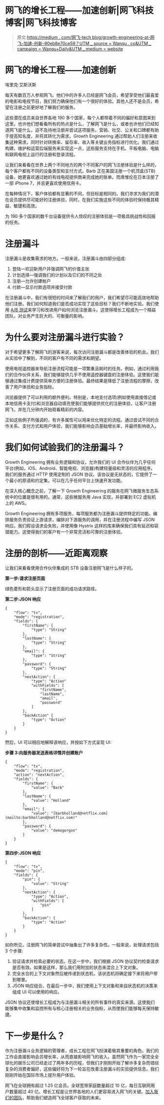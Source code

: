 # 网飞的增长工程——加速创新|网飞科技博客|网飞科技博客

> 原文:[https://medium . com/网飞-tech blog/growth-engineering-at-网飞-加速-创新-90eb8e70ce59？UTM _ source = Wanqu . co&UTM _ campaign = Wanqu+Daily&UTM _ medium = website](https://medium.com/netflix-techblog/growth-engineering-at-netflix-accelerating-innovation-90eb8e70ce59?utm_source=wanqu.co&utm_campaign=Wanqu+Daily&utm_medium=website)

# 网飞的增长工程——加速创新

埃里克·艾斯沃斯

每天有数百万人参观网飞。他们中的许多人已经是网飞会员，希望享受他们最喜爱的电影和电视节目，我们努力确保他们有一个很好的体验。其他人还不是会员，希望在注册之前更好地了解我们的服务。

这些潜在成员来自世界各地 190 多个国家，每个人都带着不同的偏好和意图来到这里。也许他们想看看所有的热点是什么，了解网飞是什么，或者也许他们已经知道网飞是什么，迫不及待地注册并尝试这项服务。营销、社交、公关和口碑都有助于提高知名度，并将其转化为需求。Growth Engineering 通过帮助人们注册来收集这种需求，同时针对转换率、留存率、收入等关键业务指标进行优化。我们通过构建、维护和运营后端服务来实现这一点，这些服务支持在手机、平板电脑、电脑和联网电视上运行的注册和登录流程。

让我们来看看在世界上两个不同地方的两个不同客户的网飞注册体验是什么样的，每个客户都有不同的设备类型和支付方式。Barb 正在美国注册一个机顶盒(STB)设备，她更喜欢通过她的有线电视提供商来完成她的账单。而席惟伦在日本注册了一部 iPhone 7，并且更喜欢使用信用卡。



在每种情况下，客户体验都有显著的不同，但目标是相同的。我们寻求为我们的潜在会员提供尽可能好的注册体验，同时，在我们实施这些不同的体验时保持极其精益、敏捷和高效。

为 190 多个国家的数千台设备提供令人惊叹的注册体验是一项极具挑战性和回报的任务。

# 注册漏斗

注册漏斗是收集需求的地方。一般来说，注册漏斗由四部分组成:

1.  登陆—欢迎新用户并强调网飞的价值主张
2.  计划选择—强调我们的计划以及它们的不同之处
3.  注册—允许创建帐户
4.  付款—显示付款选项并接受付款



在注册漏斗中，我们有很短的时间来了解我们的用户，我们希望尽可能高效地帮助他们注册。我们如何知道我们是否成功实现了这些目标？我们不断地实验。我们使用 [A/B 测试](https://medium.com/netflix-techblog/its-all-a-bout-testing-the-netflix-experimentation-platform-4e1ca458c15)来学习和改进用户如何浏览注册漏斗。这使得增长工程成为一个精益团队，对业务产生巨大的、可衡量的影响。

# 为什么要对注册漏斗进行实验？

对于希望更多了解网飞的游客来说，每次访问注册漏斗都是改善体验的机会。我们从实验中了解到，不同的客户有不同的需求和期望。

使用电视遥控器来导航注册流程可能是一项繁重且耗时的任务。例如，通过利用我们的合作伙伴关系，我们能够提供几乎不使用遥控器键盘的注册体验。这使我们能够通过集成计费提供简单方便的注册体验。最终结果是降低了注册流程的摩擦，改善了用户体验和业务指标。

浏览器提供了可以利用的额外便利。特别是，本地支付选项(例如使用直接借记或本地信用卡支付)和浏览器自动填充使我们能够提供优化的注册体验，让客户注册网飞，并在几分钟内开始观看精彩的内容。

正如这些例子所强调的，有许多属性可以用来优化特定的流程。通过尝试不同的合作关系、支付方式和用户体验，我们能够影响会员基础增长率，并最终影响收入。

# 我们如何试验我们的注册漏斗？

Growth Engineering 拥有业务逻辑和协议，允许我们的 UI 合作伙伴为几乎任何平台(例如，iOS、Android、智能电视、浏览器)构建轻量级和灵活的应用程序。我们的服务通过 HTTP 使用定制的 JSON 协议。该协议是无状态的，它提供了一个最小的原语和约定集，可以在几乎任何平台上快速开发功能。

在深入核心概念之前，了解一下 Growth Engineering 的服务在网飞微服务生态系统中的位置是很有用的。通常，这些微服务用 Java 实现，并部署到 EC2 虚拟机上的 AWS。



Growth Engineering 拥有多项服务，每项服务都为注册漏斗提供特定的功能。编排服务负责验证上游请求，编排对下游服务的调用，并在注册流程中编写 JSON 响应。我们假设请求会失败，并使用像 Hystrix 这样的库来确保我们具有延迟和容错能力。这使得我们的客户有一个非常灵活和可靠的注册体验。

# 注册的剖析——近距离观察

让我们来看看使用合作伙伴集成的 STB 设备注册网飞是什么样子的。

**第一步:请求注册页面**



绿色菱形和箭头显示了注册页面的成功请求路径。

**第二步:JSON 响应**

```
{
    "flow": "tv",
    "mode": "registration",
    "fields": {
        "firstName": {
            "type": "String"
        },
        "lastName": {
            "type": "String"
        },
        "email": {
            "type": "String"
        },
        "password": {
            "type": "String"
        },
        "nextAction": {
            "type": "Action"
            "withFields": [
                "firstName",
                "lastName",
                "email",
                "password"
            ]
        },
        "backAction" {
            "type": "Action"
        }
    }
}
```

然后，UI 可以相应地解释该响应，并按如下方式呈现 UI:



**步骤 3:向服务器发送表格详情并创建账户**

```
{
    "flow": "tv",
    "mode": "registration",
    "action": "nextAction",
    "fields": {
        "firstName": {
            "value": "Barb"
        },
        "lastName": {
            "value": "Holland"
        },
        "email": {
            "value": "[barbholland@netflix.com](mailto:barbholland@netflix.com)"
        },
        "password": {
            "value": "demogorgon"
        }
    }
}
```



**第四步:JSON 响应**

```
{
    "flow": "tv",
    "mode": "pin",
    "fields": {
        "pin": {
            "value": "String"
        },
        "nextAction": {
            "type": "Action",
            "withFields": [
                "pin"
            ]
        },
        "backAction": {
            "type": "Action"
        }
    }
}
```

如你所见，注册网飞的简单尝试中抽象出了许多复杂性。一般来说，处理请求包括 3 个步骤:

1.  验证请求并检索必要的状态。在这一步中，我们根据 JSON 协议契约检查请求是否有效。如果是这样，那么我们用附加的状态来混合上下文对象。
2.  完全水合的上下文对象然后被传递到状态机，该状态机将确定接下来将用户带到哪里。
3.  JSON 响应组合。在最后一步中，我们使用上下文对象和来自状态机的决策来组成 UI 可以使用的响应。

JSON 协议还使增长工程成为与注册漏斗相关的所有事件的真实来源。这使我们能够集中收集和监控所有与核心注册相关的业务指标，从而使我们能够每天保持敏捷。

# 下一步是什么？

作为注册漏斗业务逻辑的管理者，成长工程在网飞扮演着极其重要的角色。我们的工作会直接影响会员增长率，从而直接影响网飞的收入。虽然网飞作为一家完全全球化的娱乐公司已经走过了两年多的历程，但我们才刚刚开始了解许多复杂而错综复杂的消费者偏好，这些偏好将为下一轮旨在改善注册漏斗的实验提供信息。我们刚刚开始在国际市场上提升用户体验。

网飞在全球拥有超过 1.25 亿会员。全球宽带家庭数量超过 10 亿，每日互联网用户数量超过 40 亿。增长工程是让世界各地的人们更容易进入网飞的关键。[加入我们的团队](https://jobs.netflix.com/jobs/865648)，帮助我们塑造网飞全球客户获取的未来。











